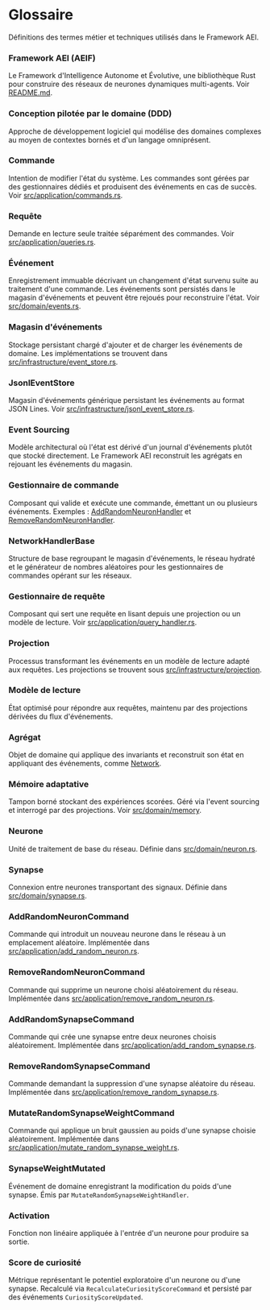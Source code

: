 # Glossaire

Définitions des termes métier et techniques utilisés dans le Framework AEI.

### Framework AEI (AEIF)
Le Framework d'Intelligence Autonome et Évolutive, une bibliothèque Rust pour construire des réseaux de neurones dynamiques multi-agents. Voir [README.md](../README.md).

### Conception pilotée par le domaine (DDD)
Approche de développement logiciel qui modélise des domaines complexes au moyen de contextes bornés et d'un langage omniprésent.

### Commande
Intention de modifier l'état du système. Les commandes sont gérées par des gestionnaires dédiés et produisent des événements en cas de succès. Voir [src/application/commands.rs](../../src/application/commands.rs).

### Requête
Demande en lecture seule traitée séparément des commandes. Voir [src/application/queries.rs](../../src/application/queries.rs).

### Événement
Enregistrement immuable décrivant un changement d'état survenu suite au traitement d'une commande. Les événements sont persistés dans le magasin d'événements et peuvent être rejoués pour reconstruire l'état. Voir [src/domain/events.rs](../../src/domain/events.rs).

### Magasin d'événements
Stockage persistant chargé d'ajouter et de charger les événements de domaine. Les implémentations se trouvent dans [src/infrastructure/event_store.rs](../../src/infrastructure/event_store.rs).

### JsonlEventStore
Magasin d'événements générique persistant les événements au format JSON Lines. Voir [src/infrastructure/jsonl_event_store.rs](../../src/infrastructure/jsonl_event_store.rs).

### Event Sourcing
Modèle architectural où l'état est dérivé d'un journal d'événements plutôt que stocké directement. Le Framework AEI reconstruit les agrégats en rejouant les événements du magasin.

### Gestionnaire de commande
Composant qui valide et exécute une commande, émettant un ou plusieurs événements. Exemples : [AddRandomNeuronHandler](../../src/application/add_random_neuron.rs) et [RemoveRandomNeuronHandler](../../src/application/remove_random_neuron.rs).

### NetworkHandlerBase
Structure de base regroupant le magasin d'événements, le réseau hydraté et le générateur de nombres aléatoires pour les gestionnaires de commandes opérant sur les réseaux.

### Gestionnaire de requête
Composant qui sert une requête en lisant depuis une projection ou un modèle de lecture. Voir [src/application/query_handler.rs](../../src/application/query_handler.rs).

### Projection
Processus transformant les événements en un modèle de lecture adapté aux requêtes. Les projections se trouvent sous [src/infrastructure/projection](../../src/infrastructure/projection).

### Modèle de lecture
État optimisé pour répondre aux requêtes, maintenu par des projections dérivées du flux d'événements.

### Agrégat
Objet de domaine qui applique des invariants et reconstruit son état en appliquant des événements, comme [Network](../../src/domain/network.rs).

### Mémoire adaptative
Tampon borné stockant des expériences scorées. Géré via l'event sourcing et interrogé par des projections. Voir [src/domain/memory](../../src/domain/memory).

### Neurone
Unité de traitement de base du réseau. Définie dans [src/domain/neuron.rs](../../src/domain/neuron.rs).

### Synapse
Connexion entre neurones transportant des signaux. Définie dans [src/domain/synapse.rs](../../src/domain/synapse.rs).

### AddRandomNeuronCommand
Commande qui introduit un nouveau neurone dans le réseau à un emplacement aléatoire. Implémentée dans [src/application/add_random_neuron.rs](../../src/application/add_random_neuron.rs).

### RemoveRandomNeuronCommand
Commande qui supprime un neurone choisi aléatoirement du réseau. Implémentée dans [src/application/remove_random_neuron.rs](../../src/application/remove_random_neuron.rs).

### AddRandomSynapseCommand
Commande qui crée une synapse entre deux neurones choisis aléatoirement. Implémentée dans [src/application/add_random_synapse.rs](../../src/application/add_random_synapse.rs).

### RemoveRandomSynapseCommand
Commande demandant la suppression d'une synapse aléatoire du réseau. Implémentée dans [src/application/remove_random_synapse.rs](../../src/application/remove_random_synapse.rs).

### MutateRandomSynapseWeightCommand
Commande qui applique un bruit gaussien au poids d'une synapse choisie aléatoirement. Implémentée dans [src/application/mutate_random_synapse_weight.rs](../../src/application/mutate_random_synapse_weight.rs).

### SynapseWeightMutated
Événement de domaine enregistrant la modification du poids d'une synapse. Émis par `MutateRandomSynapseWeightHandler`.

### Activation
Fonction non linéaire appliquée à l'entrée d'un neurone pour produire sa sortie.

### Score de curiosité
Métrique représentant le potentiel exploratoire d'un neurone ou d'une synapse. Recalculé via `RecalculateCuriosityScoreCommand` et persisté par des événements `CuriosityScoreUpdated`.
